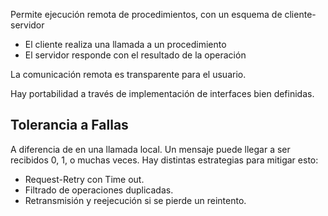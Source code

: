 Permite ejecución remota de procedimientos, con un esquema de cliente-servidor

- El cliente realiza una llamada a un procedimiento
- El servidor responde con el resultado de la operación

La comunicación remota es transparente para el usuario.

Hay portabilidad a través de implementación de interfaces bien definidas.

## Tolerancia a Fallas

A diferencia de en una llamada local. Un mensaje puede llegar a ser recibidos 0, 1, o muchas veces. Hay distintas estrategias para mitigar esto:

- Request-Retry con Time out.
- Filtrado de operaciones duplicadas.
- Retransmisión y reejecución si se pierde un reintento.
